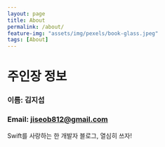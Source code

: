```yaml
---
layout: page
title: About
permalink: /about/
feature-img: "assets/img/pexels/book-glass.jpeg"
tags: [About]
---
```



# 주인장 정보
### 이름: 김지섭
### Email: jiseob812@gmail.com
Swift를 사랑하는 한 개발자 블로그, 열심히 쓰자!
